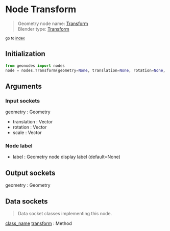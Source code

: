 
# Node Transform

> Geometry node name: [Transform](https://docs.blender.org/manual/en/latest/modeling/geometry_nodes/material/transform.html)<br>
  Blender type: [Transform](https://docs.blender.org/api/current/bpy.types.GeometryNodeTransform.html)
  
<sub>go to [index](/docs/index.md)</sub>

## Initialization

```python
from geonodes import nodes
node = nodes.Transform(geometry=None, translation=None, rotation=None, scale=None, label=None)
```



## Arguments


### Input sockets

geometry : Geometry
- translation : Vector
- rotation : Vector
- scale : Vector

### Node label

- label : Geometry node display label (default=None)

## Output sockets

geometry : Geometry

## Data sockets

> Data socket classes implementing this node.
  
[class_name](docs/sockets/Geometry.md) [transform](docs/sockets/Geometry.md#transform) : Method

